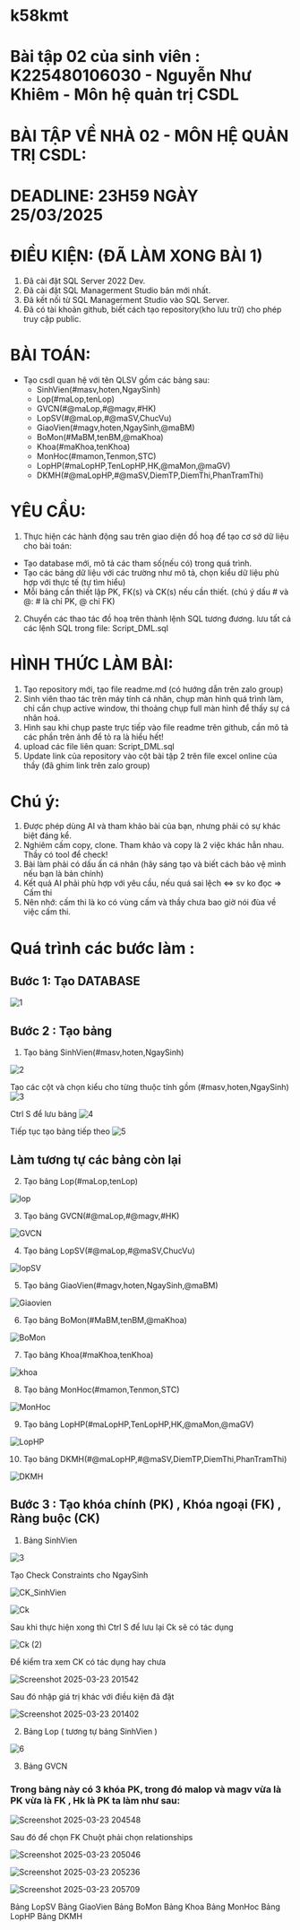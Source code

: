 # k58kmt
# Bài tập 02 của sinh viên : K225480106030 - Nguyễn Như Khiêm - Môn hệ quản trị CSDL
# BÀI TẬP VỀ NHÀ 02 - MÔN HỆ QUẢN TRỊ CSDL:
# DEADLINE: 23H59 NGÀY 25/03/2025

# ĐIỀU KIỆN: (ĐÃ LÀM XONG BÀI 1)
1. Đã cài đặt SQL Server 2022 Dev.
2. Đã cài đặt SQL Managerment Studio bản mới nhất.
3. Đã kết nối từ SQL Managerment Studio vào SQL Server.
4. Đã có tài khoản github, biết cách tạo repository(kho lưu trữ) cho phép truy cập public.

# BÀI TOÁN:
- Tạo csdl quan hệ với tên QLSV gồm các bảng sau:
  + SinhVien(#masv,hoten,NgaySinh)
  + Lop(#maLop,tenLop)
  + GVCN(#@maLop,#@magv,#HK)
  + LopSV(#@maLop,#@maSV,ChucVu)
  + GiaoVien(#magv,hoten,NgaySinh,@maBM)
  + BoMon(#MaBM,tenBM,@maKhoa)
  + Khoa(#maKhoa,tenKhoa)
  + MonHoc(#mamon,Tenmon,STC)
  + LopHP(#maLopHP,TenLopHP,HK,@maMon,@maGV)
  + DKMH(#@maLopHP,#@maSV,DiemTP,DiemThi,PhanTramThi)

# YÊU CẦU:
1. Thực hiện các hành động sau trên giao diện đồ hoạ để tạo cơ sở dữ liệu cho bài toán:
  + Tạo database mới, mô tả các tham số(nếu có) trong quá trình.
  + Tạo các bảng dữ liệu với các trường như mô tả, chọn kiểu dữ liệu phù hợp với thực tế (tự tìm hiểu)
  + Mỗi bảng cần thiết lập PK, FK(s) và CK(s) nếu cần thiết. (chú ý dấu # và @: # là chỉ PK, @ chỉ FK)
2. Chuyển các thao tác đồ hoạ trên thành lệnh SQL tương đương. lưu tất cả các lệnh SQL trong file: Script_DML.sql


# HÌNH THỨC LÀM BÀI:
1. Tạo repository mới, tạo file readme.md (có hướng dẫn trên zalo group)
2. Sinh viên thao tác trên máy tính cá nhân, chụp màn hình quá trình làm, chỉ cần chụp active window, thi thoảng chụp full màn hình để thấy sự cá nhân hoá.
3. Hình sau khi chụp paste trực tiếp vào file readme trên github, cần mô tả các phần trên ảnh để tỏ ra là hiểu hết!
4. upload các file liên quan: Script_DML.sql
5. Update link của repository vào cột bài tập 2 trên file excel online của thầy (đã ghim link trên zalo group)

# Chú ý:
1. Được phép dùng AI và tham khảo bài của bạn, nhưng phải có sự khác biệt đáng kể.
2. Nghiêm cấm copy, clone. Tham khảo và copy là 2 việc khác hẳn nhau. Thầy có tool để check!
3. Bài làm phải có dấu ấn cá nhân (hãy sáng tạo và biết cách bảo vệ mình nếu bạn là bản chính)
4. Kết quả AI phải phù hợp với yêu cầu, nếu quá sai lệch <=> sv ko đọc => Cấm thi
5. Nên nhớ: cấm thi là ko có vùng cấm và thầy chưa bao giờ nói đùa về việc cấm thi.


# Quá trình các bước làm :
## Bước 1: Tạo DATABASE 
![1](https://github.com/user-attachments/assets/43e68684-8e6c-4223-b017-d86d47a42fdf)

## Bước 2 : Tạo bảng
1. Tạo bảng SinhVien(#masv,hoten,NgaySinh)

![2](https://github.com/user-attachments/assets/7daddd22-b1ef-4a8b-97dc-5d738b8a6185)

Tạo các cột và chọn kiểu cho từng thuộc tính gồm (#masv,hoten,NgaySinh)
![3](https://github.com/user-attachments/assets/2cb017c5-4271-4f07-ae7a-c68f2a9378a6)

Ctrl S để lưu bảng 
![4](https://github.com/user-attachments/assets/d3ee1182-287d-4109-b9ce-05f93b4c6ff1)

Tiếp tục tạo bảng tiếp theo
![5](https://github.com/user-attachments/assets/195d4007-be31-4e9e-b455-2eb978dfc25e)

## Làm tương tự các bảng còn lại

2. Tạo bảng Lop(#maLop,tenLop)

![lop](https://github.com/user-attachments/assets/b46a3cd1-80ca-4353-92ba-74240b2ca5ac)

3. Tạo bảng GVCN(#@maLop,#@magv,#HK)

![GVCN](https://github.com/user-attachments/assets/75ee74ac-ffc7-4c56-8acd-9a419e580353)

4. Tạo bảng LopSV(#@maLop,#@maSV,ChucVu)

![lopSV](https://github.com/user-attachments/assets/f9ab229b-215b-4c55-b23f-3f99998160e1)

5. Tạo bảng GiaoVien(#magv,hoten,NgaySinh,@maBM)

![Giaovien](https://github.com/user-attachments/assets/43f6d17b-8afd-48c1-b9f7-479eb0d89da9)


6. Tạo bảng BoMon(#MaBM,tenBM,@maKhoa)

![BoMon](https://github.com/user-attachments/assets/e752c2fe-1bbf-403f-b45d-f259f00af219)


7. Tạo bảng Khoa(#maKhoa,tenKhoa)

![khoa](https://github.com/user-attachments/assets/24f0bf8a-ea56-4d5a-8499-e6bef8114b55)


8. Tạo bảng MonHoc(#mamon,Tenmon,STC)

![MonHoc](https://github.com/user-attachments/assets/837b8523-c69d-4a7b-bac4-b464337e61de)


9. Tạo bảng LopHP(#maLopHP,TenLopHP,HK,@maMon,@maGV)

![LopHP](https://github.com/user-attachments/assets/d0d6f9b4-c868-4df7-9336-043279414cb1)


10. Tạo bảng  DKMH(#@maLopHP,#@maSV,DiemTP,DiemThi,PhanTramThi)

![DKMH](https://github.com/user-attachments/assets/ed18fcc7-0883-4b6b-bf82-b444bc8303fb)

## Bước 3 : Tạo khóa chính (PK) , Khóa ngoại (FK) , Ràng buộc (CK)
1. Bảng SinhVien

![3](https://github.com/user-attachments/assets/92798405-4f80-4706-8c9d-d8b43c0cb3ba)

Tạo Check Constraints cho NgaySinh

![CK_SinhVien](https://github.com/user-attachments/assets/e4115bbf-31eb-47b8-824a-2be1f2d6716c)

![Ck](https://github.com/user-attachments/assets/3a4eefe7-0786-49eb-8fc9-f0531cfa88ad)

Sau khi thực hiện xong thì Ctrl S để lưu lại Ck sẽ có tác dụng

![Ck (2)](https://github.com/user-attachments/assets/fdebef36-f428-4776-8c29-36b3fa5d3ec6)

Để kiểm tra xem CK có tác dụng hay chưa 

![Screenshot 2025-03-23 201542](https://github.com/user-attachments/assets/6c203db0-0e1c-41a0-9e00-b69daad57406)

Sau đó nhập giá trị khác với điều kiện đã đặt

![Screenshot 2025-03-23 201402](https://github.com/user-attachments/assets/6e7fc12f-d0e6-432f-b12f-5be056e2976a)

2. Bảng Lop ( tương tự bảng SinhVien )

![6](https://github.com/user-attachments/assets/fd79d006-c464-43f0-80a5-874e75e561db)

3. Bảng GVCN
### Trong bảng này có 3 khóa PK, trong đó malop và magv vừa là PK vừa là FK , Hk là PK ta làm như sau: 

![Screenshot 2025-03-23 204548](https://github.com/user-attachments/assets/961a5845-cd85-466e-95d7-98140d4e5a20)

Sau đó để chọn FK Chuột phải chọn relationships

![Screenshot 2025-03-23 205046](https://github.com/user-attachments/assets/50b41f18-2e67-4eae-b64a-b7f02f3e23f8)

![Screenshot 2025-03-23 205236](https://github.com/user-attachments/assets/4d6b4294-3ca4-4c55-990b-626e43e051ad)

![Screenshot 2025-03-23 205709](https://github.com/user-attachments/assets/2c8d51f5-e6c2-4902-a22b-4a35cfa5f1c3)











  Bảng LopSV
  Bảng GiaoVien
  Bảng BoMon
  Bảng Khoa
  Bảng MonHoc
  Bảng LopHP
  Bảng DKMH




















































































